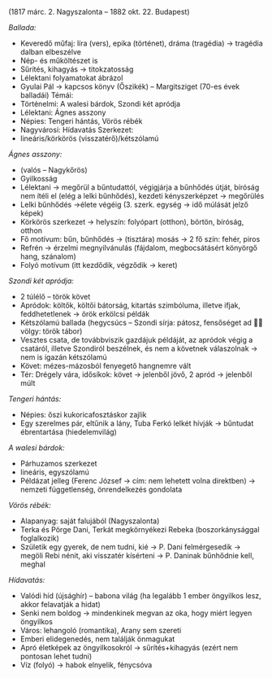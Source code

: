 (1817 márc. 2. Nagyszalonta – 1882 okt. 22. Budapest)

*Ballada:* 
 - Keveredő műfaj: líra (vers), epika (történet), dráma (tragédia) -> tragédia dalban elbeszélve
 - Nép- és műköltészet is
 - Sűrítés, kihagyás -> titokzatosság
 - Lélektani folyamatokat ábrázol
 - Gyulai Pál -> kapcsos könyv (Őszikék) – Margitsziget (70-es évek balladái)
 Témái: 
 - Történelmi: A walesi bárdok, Szondi két apródja
 - Lélektani: Ágnes asszony
 - Népies: Tengeri hántás, Vörös rébék
 - Nagyvárosi: Hídavatás
 Szerkezet:
 - lineáris/körkörös (visszatérő)/kétszólamú

*Ágnes asszony:*
 - (valós – Nagykőrös)
 - Gyilkosság
 - Lélektani -> megőrül a bűntudattól, végigjárja a bűnhődés útját, bíróság nem ítéli el (elég a lelki bűnhődés), kezdeti kényszerképzet -> megőrülés
 - Lelki bűnhődés ->élete végéig (3. szerk. egység -> idő múlását jelző képek)
 - Körkörös szerkezet -> helyszín: folyópart (otthon), börtön, bíróság, otthon
 - Fő motívum: bűn, bűnhődés -> (tisztára) mosás -> 2 fő szín: fehér, piros
 - Refrén -> érzelmi megnyilvánulás (fájdalom, megbocsátásért könyörgő hang, szánalom)
 - Folyó motívum (itt kezdődik, végződik -> keret)

*Szondi két apródja:*
 - 2 túlélő – török követ
 - Apródok: költők, költői bátorság, kitartás szimbóluma, illetve ifjak, feddhetetlenek -> örök erkölcsi példák
 - Kétszólamú ballada (hegycsúcs – Szondi sírja: pátosz, fensőséget ad  völgy: török tábor)
 - Vesztes csata, de továbbviszik gazdájuk példáját, az apródok végig a csatáról, illetve Szondiról beszélnek, és nem a követnek válaszolnak -> nem is igazán kétszólamú 
 - Követ: mézes-mázosból fenyegető hangnemre vált  
 - Tér: Drégely vára, idősíkok: követ -> jelenből jövő, 2 apród -> jelenből múlt

*Tengeri hántás:*
 - Népies: őszi kukoricafosztáskor zajlik	
 - Egy szerelmes pár, eltűnik a lány, Tuba Ferkó lelkét hívják -> bűntudat ébrentartása (hiedelemvilág)  

*A walesi bárdok:*
 - Párhuzamos szerkezet
 - lineáris, egyszólamú
 - Példázat jelleg (Ferenc József -> cím: nem lehetett volna direktben) -> nemzeti függetlenség, önrendelkezés gondolata

*Vörös rébék:*
 - Alapanyag: saját falujából (Nagyszalonta)
 - Terka és Pörge Dani, Terkát megkörnyékezi Rebeka (boszorkánysággal foglalkozik)
 - Születik egy gyerek, de nem tudni, kié -> P. Dani felmérgesedik -> megöli Rebi nénit, aki visszatér kísérteni -> P. Daninak bűnhődnie kell, meghal

*Hídavatás:*
 - Valódi híd (újsághír) – babona világ (ha legalább 1 ember öngyilkos lesz, akkor felavatják a hidat)
 - Senki nem boldog -> mindenkinek megvan az oka, hogy miért legyen öngyilkos
 - Város: lehangoló (romantika), Arany sem szereti
 - Emberi elidegenedés, nem találják önmagukat
 - Apró életképek az öngyilkosokról -> sűrítés+kihagyás (ezért nem pontosan lehet tudni)
 - Víz (folyó) -> habok elnyelik, fénycsóva
